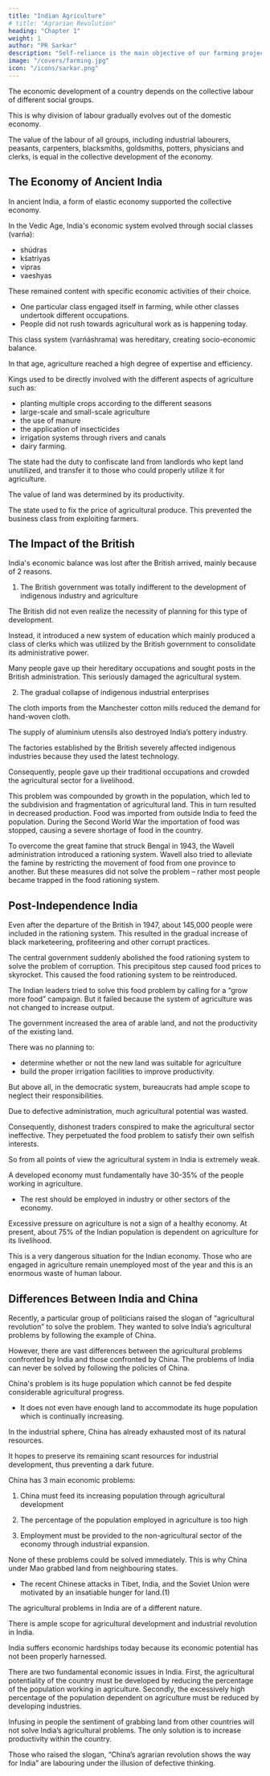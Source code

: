 ```yaml
---
title: "Indian Agriculture"
# title: "Agrarian Revolution"
heading: "Chapter 1"
weight: 1
author: "PR Sarkar"
description: "Self-reliance is the main objective of our farming projects, hence they should be oriented towards production"
image: "/covers/farming.jpg"
icon: "/icons/sarkar.png"
---
```



The economic development of a country depends on the collective labour of different social groups. 

This is why division of labour gradually evolves out of the domestic economy. 

The value of the labour of all groups, including industrial labourers, peasants, carpenters, blacksmiths, goldsmiths, potters, physicians and clerks, is equal in the collective development of the economy.

## The Economy of Ancient India

In ancient India, a form of elastic economy supported the collective economy. 

In the Vedic Age, India's economic system evolved through social classes (varńa):
- shúdras
- kśatriyas
- vipras
- vaeshyas

These remained content with specific economic activities of their choice. 
- One particular class engaged itself in farming, while other classes undertook different occupations. 
- People did not rush towards agricultural work as is happening today. 

This class system (varńáshrama) was hereditary, creating socio-economic balance.

In that age, agriculture reached a high degree of expertise and efficiency. 

Kings used to be directly involved with the different aspects of agriculture such as:
- planting multiple crops according to the different seasons
- large-scale and small-scale agriculture
- the use of manure
- the application of insecticides
- irrigation systems through rivers and canals
- dairy farming. 

The state had the duty to confiscate land from landlords who kept land unutilized, and transfer it to those who could properly utilize it for agriculture. 

The value of land was determined by its productivity. 

The state used to fix the price of agricultural produce. This prevented the business class from exploiting farmers.



## The Impact of the British

India's economic balance was lost after the British arrived, mainly because of 2 reasons.

1. The British government was totally indifferent to the development of indigenous industry and agriculture 

The British did not even realize the necessity of planning for this type of development. 

Instead, it introduced a new system of education which mainly produced a class of clerks which was utilized by the British government to consolidate its administrative power. 

Many people gave up their hereditary occupations and sought posts in the British administration. This seriously damaged the agricultural system.


2. The gradual collapse of indigenous industrial enterprises

<!-- The notably the hand weaving industry -->
The cloth imports from the Manchester cotton mills reduced the demand for hand-woven cloth. 

The supply of aluminium utensils also destroyed India’s pottery industry. 

The factories established by the British severely affected indigenous industries because they used the latest technology. 

Consequently, people gave up their traditional occupations and crowded the agricultural sector for a livelihood.

This problem was compounded by growth in the population, which led to the subdivision and fragmentation of agricultural land. This in turn resulted in decreased production. Food was imported from outside India to feed the population. During the Second World War the importation of food was stopped, causing a severe shortage of food in the country.

To overcome the great famine that struck Bengal in 1943, the Wavell administration introduced a rationing system. Wavell also tried to alleviate the famine by restricting the movement of food from one province to another. But these measures did not solve the problem – rather most people became trapped in the food rationing system.


## Post-Independence India

Even after the departure of the British in 1947, about 145,000 people were included in the rationing system. This resulted in the gradual increase of black marketeering, profiteering and other corrupt practices. 

The central government suddenly abolished the food rationing system to solve the problem of corruption. This precipitous step caused food prices to skyrocket. This caused the food rationing system to be reintroduced.

The Indian leaders tried to solve this food problem by calling for a “grow more food” campaign. But it failed because the system of agriculture was not changed to increase output. 

The government increased the area of arable land, and not the productivity of the existing land. 

There was no planning to:
- determine whether or not the new land was suitable for agriculture
- build the proper irrigation facilities to improve productivity.

But above all, in the democratic system, bureaucrats had ample scope to neglect their responsibilities. 

Due to defective administration, much agricultural potential was wasted. 

Consequently, dishonest traders conspired to make the agricultural sector ineffective. They perpetuated the food problem to satisfy their own selfish interests. 

So from all points of view the agricultural system in India is extremely weak.

A developed economy must fundamentally have 30-35% of the people working in agriculture. 
- The rest should be employed in industry or other sectors of the economy. 

Excessive pressure on agriculture is not a sign of a healthy economy. At present, about 75% of the Indian population is dependent on agriculture for its livelihood. 

This is a very dangerous situation for the Indian economy. Those who are engaged in agriculture remain unemployed most of the year and this is an enormous waste of human labour. 

<!-- This unemployment problem in agriculture must be solved immediately – it brooks no delay. -->


## Differences Between India and China

Recently, a particular group of politicians raised the slogan of “agricultural revolution” to solve the problem. They wanted to solve India’s agricultural problems by following the example of China. 

However, there are vast differences between the agricultural problems confronted by India and those confronted by China. The problems of India can never be solved by following the policies of China.

China's problem is its huge population which cannot be fed despite considerable agricultural progress. 
- It does not even have enough land to accommodate its huge population which is continually increasing. 

In the industrial sphere, China has already exhausted most of its natural resources. 

It hopes to preserve its remaining scant resources for industrial development, thus preventing a dark future.

China has 3 main economic problems:

1. China must feed its increasing population through agricultural development

2. The percentage of the population employed in agriculture is too high

3. Employment must be provided to the non-agricultural sector of the economy through industrial expansion. 

None of these problems could be solved immediately. This is why China under Mao grabbed land from neighbouring states. 
- The recent Chinese attacks in Tibet, India, and the Soviet Union were motivated by an insatiable hunger for land.(1) 

<!-- This is a very ingenious plan for agrarian revolution! -->

The agricultural problems in India are of a different nature. 

There is ample scope for agricultural development and industrial revolution in India. 

India suffers economic hardships today because its economic potential has not been properly harnessed.

There are two fundamental economic issues in India. First, the agricultural potentiality of the country must be developed by reducing the percentage of the population working in agriculture. Secondly, the excessively high percentage of the population dependent on agriculture must be reduced by developing industries.

Infusing in people the sentiment of grabbing land from other countries will not solve India’s agricultural problems. The only solution is to increase productivity within the country. 

Those who raised the slogan, “China’s agrarian revolution shows the way for India” are labouring under the illusion of defective thinking.

